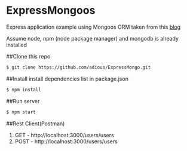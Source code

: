 # ExpressMongoos
Express application example using Mongoos ORM taken from this [blog](https://codeforgeek.com/2015/08/restful-api-node-mongodb/
)

Assume node, npm (node package manager) and mongodb is already installed

##Clone this repo

```sh
$ git clone https://github.com/adious/ExpressMongo.git
```

##Install install dependencies list in package.json 

```sh
$ npm install
```

##Run server

```sh
$ npm start
```

##Rest Client(Postman)
1. GET - http://localhost:3000/users/users
2. POST - http://localhost:3000/users/users


